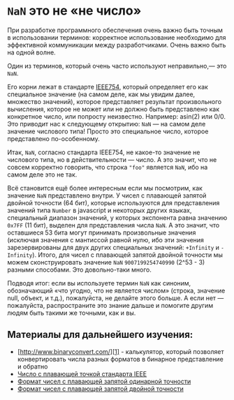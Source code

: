 # `NaN` это не «не число»

При разработке программного обеспечения очень важно быть точным в использовании терминов: 
корректное использование необходимо для эффективной коммуникации между разработчиками. 
Очень важно быть на одной волне.

Один из терминов, который очень часто используют неправильно,— это `NaN`.

Его корни лежат в стандарте [IEEE754][0], который определяет его как специальное значение 
(на самом деле, как мы увидим далее, множество значений), которое представляет результат 
произвольного вычисления, которое не может или не должно быть представлено как конкретное число, 
или попросту неизвестно. Например: asin(2) или 0/0. Это приводит нас 
к следующему открытию: `NaN` — на самом деле значение числового типа! Просто это специальное число, 
которое представлено по-особенному.

Итак, `NaN`, согласно стандарта IEEE754, не какое-то значение не числового типа, 
но в действительности — число. А это значит, что не совсем корректно говорить, что строка `"foo"` 
является `NaN`, ибо на самом деле это не так.

Всё становится ещё более интересным если мы посмотрим, как значение `NaN` представлено внутри. 
У чисел с плавающей запятой двойной точности (64 бит), которые используются для представления 
значений типа `Number` в javascript и некоторых других языках, специальный диапазон значений, 
у которых экспонента равна значению `0x7FF` (11 бит), выделен для представления числа `NaN`. 
А это значит, что оставшиеся 53 бита могут принимать произвольные значения (исключая значения 
с мантиссой равной нулю, ибо эти значения зарезервированы для двух других специальных значений: 
`+Infinity` и `-Infinity`). Итого, для чисел с плавающей запятой двойной точности мы можем 
сконструировать значение `NaN` `9007199254740990` (2^53 - 3) разными способами. Это довольно-таки много.

Подводя итог: если вы используете термин `NaN` как синоним, обозначающий «что угодно, что не является числом» 
(строка, значение null, объект, и т.д.), пожалуйста, не делайте этого больше. А если нет — пожалуйста, 
распространите это знание дальше и помогите другим людям быть такими же точными, как и вы.

## Материалы для дальнейшего изучения:

* [http://www.binaryconvert.com/][1] - калькулятор, который позволяет конвертировать числа разных форматов в бинарное представление и обратно
* [Число с плавающей точкой стандарта IEEE][2]
* [Формат чисел с плавающей запятой одинарной точности][3] 
* [Формат чисел с плавающей запятой двойной точности][4]

[0]: http://grouper.ieee.org/groups/754/
[1]: http://www.binaryconvert.com/
[2]: https://en.wikipedia.org/wiki/IEEE_floating_point
[3]: https://en.wikipedia.org/wiki/Single-precision_floating-point_format
[4]: https://en.wikipedia.org/wiki/Double-precision_floating-point_format
